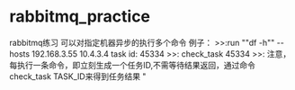 # rabbitmq_practice
rabbitmq练习 可以对指定机器异步的执行多个命令     例子：     >>:run ""df -h"" --hosts 192.168.3.55 10.4.3.4      task id: 45334     >>: check_task 45334      >>:     注意，每执行一条命令，即立刻生成一个任务ID,不需等待结果返回，通过命令check_task TASK_ID来得到任务结果 "
